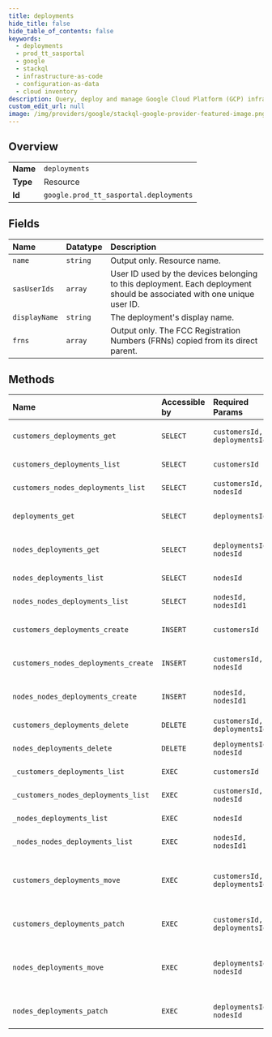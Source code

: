 ```yaml
---
title: deployments
hide_title: false
hide_table_of_contents: false
keywords:
  - deployments
  - prod_tt_sasportal
  - google    
  - stackql
  - infrastructure-as-code
  - configuration-as-data
  - cloud inventory
description: Query, deploy and manage Google Cloud Platform (GCP) infrastructure and resources using SQL
custom_edit_url: null
image: /img/providers/google/stackql-google-provider-featured-image.png
---
```

  
    

## Overview
<table><tbody>
<tr><td><b>Name</b></td><td><code>deployments</code></td></tr>
<tr><td><b>Type</b></td><td>Resource</td></tr>
<tr><td><b>Id</b></td><td><code>google.prod_tt_sasportal.deployments</code></td></tr>
</tbody></table>

## Fields
| Name | Datatype | Description |
|:-----|:---------|:------------|
| `name` | `string` | Output only. Resource name. |
| `sasUserIds` | `array` | User ID used by the devices belonging to this deployment. Each deployment should be associated with one unique user ID. |
| `displayName` | `string` | The deployment's display name. |
| `frns` | `array` | Output only. The FCC Registration Numbers (FRNs) copied from its direct parent. |
## Methods
| Name | Accessible by | Required Params | Description |
|:-----|:--------------|:----------------|:------------|
| `customers_deployments_get` | `SELECT` | `customersId, deploymentsId` | Returns a requested deployment. |
| `customers_deployments_list` | `SELECT` | `customersId` | Lists deployments. |
| `customers_nodes_deployments_list` | `SELECT` | `customersId, nodesId` | Lists deployments. |
| `deployments_get` | `SELECT` | `deploymentsId` | Returns a requested deployment. |
| `nodes_deployments_get` | `SELECT` | `deploymentsId, nodesId` | Returns a requested deployment. |
| `nodes_deployments_list` | `SELECT` | `nodesId` | Lists deployments. |
| `nodes_nodes_deployments_list` | `SELECT` | `nodesId, nodesId1` | Lists deployments. |
| `customers_deployments_create` | `INSERT` | `customersId` | Creates a new deployment. |
| `customers_nodes_deployments_create` | `INSERT` | `customersId, nodesId` | Creates a new deployment. |
| `nodes_nodes_deployments_create` | `INSERT` | `nodesId, nodesId1` | Creates a new deployment. |
| `customers_deployments_delete` | `DELETE` | `customersId, deploymentsId` | Deletes a deployment. |
| `nodes_deployments_delete` | `DELETE` | `deploymentsId, nodesId` | Deletes a deployment. |
| `_customers_deployments_list` | `EXEC` | `customersId` | Lists deployments. |
| `_customers_nodes_deployments_list` | `EXEC` | `customersId, nodesId` | Lists deployments. |
| `_nodes_deployments_list` | `EXEC` | `nodesId` | Lists deployments. |
| `_nodes_nodes_deployments_list` | `EXEC` | `nodesId, nodesId1` | Lists deployments. |
| `customers_deployments_move` | `EXEC` | `customersId, deploymentsId` | Moves a deployment under another node or customer. |
| `customers_deployments_patch` | `EXEC` | `customersId, deploymentsId` | Updates an existing deployment. |
| `nodes_deployments_move` | `EXEC` | `deploymentsId, nodesId` | Moves a deployment under another node or customer. |
| `nodes_deployments_patch` | `EXEC` | `deploymentsId, nodesId` | Updates an existing deployment. |
